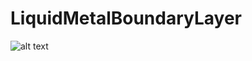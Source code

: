 # LiquidMetalBoundaryLayer

![alt text](https://github.com/CorbinFoucart/LiquidMetalBoundaryLayer/blob/master/img/liquid_hg_BL.pdf", "Logo Title Text 1")
